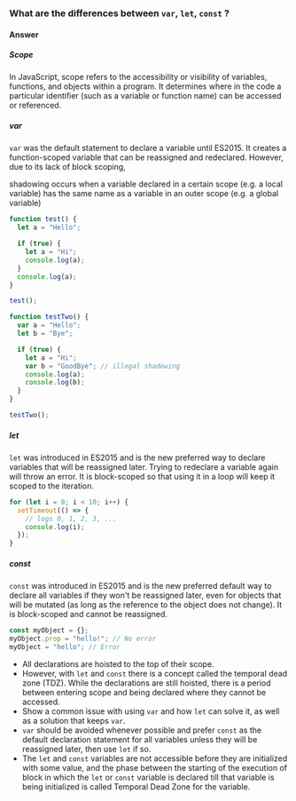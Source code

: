 ### What are the differences between `var`, `let`, `const` ?

#### Answer

##### Scope

In JavaScript, scope refers to the accessibility or visibility of variables, functions, and objects within a program. It determines where in the code a particular identifier (such as a variable or function name) can be accessed or referenced.

##### var

`var` was the default statement to declare a variable until ES2015. It creates a function-scoped variable that can be reassigned and redeclared. However, due to its lack of block scoping,

shadowing occurs when a variable declared in a certain scope (e.g. a local variable) has the same name as a variable in an outer scope (e.g. a global variable)

```js
function test() {
  let a = "Hello";

  if (true) {
    let a = "Hi";
    console.log(a);
  }
  console.log(a);
}

test();
```

```js
function testTwo() {
  var a = "Hello";
  let b = "Bye";

  if (true) {
    let a = "Hi";
    var b = "GoodBye"; // illegal shadowing
    console.log(a);
    console.log(b);
  }
}

testTwo();
```

##### let

`let` was introduced in ES2015 and is the new preferred way to declare variables that will be reassigned later. Trying to redeclare a variable again will throw an error. It is block-scoped so that using it in a loop will keep it scoped to the iteration.

```js
for (let i = 0; i < 10; i++) {
  setTimeout(() => {
    // logs 0, 1, 2, 3, ...
    console.log(i);
  });
}
```

##### const

`const` was introduced in ES2015 and is the new preferred default way to declare all variables if they won't be reassigned later, even for objects that will be mutated (as long as the reference to the object does not change). It is block-scoped and cannot be reassigned.

```js
const myObject = {};
myObject.prop = "hello!"; // No error
myObject = "hello"; // Error
```

- All declarations are hoisted to the top of their scope.
- However, with `let` and `const` there is a concept called the temporal dead zone (TDZ). While the declarations are still hoisted, there is a period between entering scope and being declared where they cannot be accessed.
- Show a common issue with using `var` and how `let` can solve it, as well as a solution that keeps `var`.
- `var` should be avoided whenever possible and prefer `const` as the default declaration statement for all variables unless they will be reassigned later, then use `let` if so.
- The `let` and `const` variables are not accessible before they are initialized with some value, and the phase between the starting of the execution of block in which the `let` or `const` variable is declared till that variable is being initialized is called Temporal Dead Zone for the variable.
